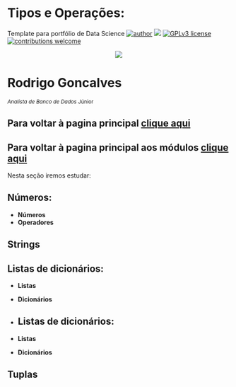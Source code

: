 #  Tipos e Operações:
Template para portfólio de Data Science
[![author](https://img.shields.io/badge/author-RodrigoGonc-red.svg)](https://www.linkedin.com/in/rodrigo-gon%C3%A7alves-a22b6012a/) [![](https://img.shields.io/badge/python-3.7+-blue.svg)](https://www.python.org/downloads/release/python-365/) [![GPLv3 license](https://img.shields.io/badge/License-GPLv3-blue.svg)](http://perso.crans.org/besson/LICENSE.html) [![contributions welcome](https://img.shields.io/badge/contributions-welcome-brightgreen.svg?style=flat)](https://github.com/RodriguoGoncalves/Sigmoidal_data_science)


<p align="center">
  <img src="https://raw.githubusercontent.com/RodriguoGoncalves/Sigmoidal_data_science/main/banner2.png" >
</p>

# Rodrigo Goncalves
<sub>*Analista de Banco de Dados* Júnior</sub>

## Para voltar à pagina principal [clique aqui](https://github.com/RodriguoGoncalves/Sigmoidal_data_science)
## Para voltar à pagina principal aos módulos [clique aqui](https://github.com/RodriguoGoncalves/PythondoZeroPrimeiraVersao)
Nesta seção iremos estudar:

## Números:
* **Números**
* **Operadores**

## Strings

## Listas de dicionários:
* **Listas**
* **Dicionários**

* ## Listas de dicionários:
* **Listas**
* **Dicionários**

## Tuplas


